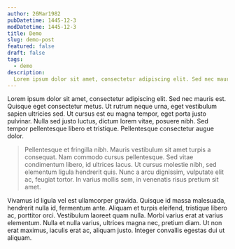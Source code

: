 ```yaml
---
author: 26Mar1982
pubDatetime: 1445-12-3
modDatetime: 1445-12-3
title: Demo
slug: demo-post
featured: false
draft: false
tags:
  - demo
description:
  Lorem ipsum dolor sit amet, consectetur adipiscing elit. Sed nec mauris est. Quisque eget consectetur metus. Ut rutrum neque urna, eget vestibulum sapien ultricies sed.
---
```


Lorem ipsum dolor sit amet, consectetur adipiscing elit. Sed nec mauris est. Quisque eget consectetur metus. Ut rutrum neque urna, eget vestibulum sapien ultricies sed. Ut cursus est eu magna tempor, eget porta justo pulvinar. Nulla sed justo luctus, dictum lorem vitae, posuere nibh. Sed tempor pellentesque libero et tristique. Pellentesque consectetur augue dolor.

> Pellentesque et fringilla nibh. Mauris vestibulum sit amet turpis a consequat. Nam commodo cursus pellentesque. Sed vitae condimentum libero, id ultrices lacus. Ut cursus molestie nibh, sed elementum ligula hendrerit quis. Nunc a arcu dignissim, vulputate elit ac, feugiat tortor. In varius mollis sem, in venenatis risus pretium sit amet.

Vivamus id ligula vel est ullamcorper gravida. Quisque id massa malesuada, hendrerit nulla id, fermentum ante. Aliquam et turpis eleifend, tristique libero ac, porttitor orci. Vestibulum laoreet quam nulla. Morbi varius erat at varius elementum. Nulla et nulla varius, ultrices magna nec, pretium diam. Ut non erat maximus, iaculis erat ac, aliquam justo. Integer convallis egestas dui ut aliquam.
